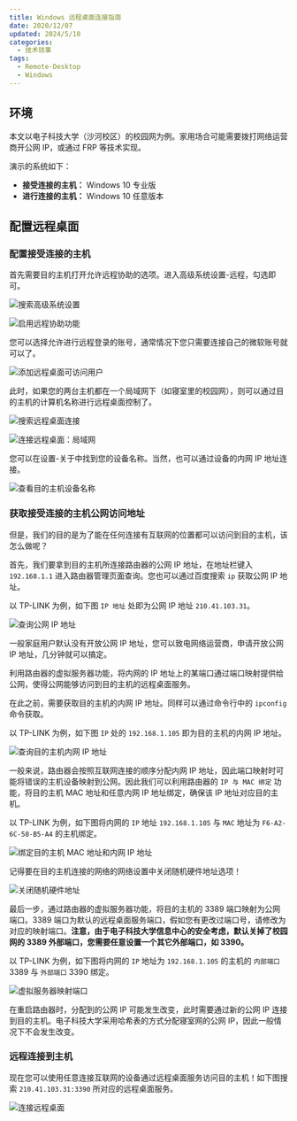 ```yaml
---
title: Windows 远程桌面连接指南
date: 2020/12/07
updated: 2024/5/10
categories:
  - 技术琐事
tags:
  - Remote-Desktop
  - Windows
---
```


## 环境

本文以电子科技大学（沙河校区）的校园网为例。家用场合可能需要拨打网络运营商开公网 IP，或通过 FRP 等技术实现。

演示的系统如下：

- **接受连接的主机：** Windows 10 专业版
- **进行连接的主机：** Windows 10 任意版本

## 配置远程桌面

### 配置接受连接的主机

首先需要目的主机打开允许远程协助的选项。进入高级系统设置-远程，勾选即可。

![搜索高级系统设置](./connect-remote-desktop/搜索高级系统设置.png)

![启用远程协助功能](./connect-remote-desktop/启用远程协助.png)

您可以选择允许进行远程登录的账号，通常情况下您只需要连接自己的微软账号就可以了。

![添加远程桌面可访问用户](./connect-remote-desktop/添加可访问用户.png)

此时，如果您的两台主机都在一个局域网下（如寝室里的校园网），则可以通过目的主机的计算机名称进行远程桌面控制了。

![搜索远程桌面连接](./connect-remote-desktop/搜索远程桌面连接.png)

![连接远程桌面：局域网](./connect-remote-desktop/连接远程桌面：局域网.png)

您可以在设置-关于中找到您的设备名称。当然，也可以通过设备的内网 IP 地址连接。

![查看目的主机设备名称](./connect-remote-desktop/查看设备名称.png)

### 获取接受连接的主机公网访问地址

但是，我们的目的是为了能在任何连接有互联网的位置都可以访问到目的主机，该怎么做呢？

首先，我们要拿到目的主机所连接路由器的公网 IP 地址，在地址栏键入 `192.168.1.1` 进入路由器管理页面查询。您也可以通过百度搜索 `ip` 获取公网 IP 地址。

以 TP-LINK 为例，如下图 `IP 地址` 处即为公网 IP 地址 `210.41.103.31`。

![查询公网 IP 地址](./connect-remote-desktop/查询公网%20IP.png)

一般家庭用户默认没有开放公网 IP 地址，您可以致电网络运营商，申请开放公网 IP 地址，几分钟就可以搞定。

利用路由器的虚拟服务器功能，将内网的 IP 地址上的某端口通过端口映射提供给公网，使得公网能够访问到目的主机的远程桌面服务。

在此之前，需要获取目的主机的内网 IP 地址。同样可以通过命令行中的 `ipconfig` 命令获取。

以 TP-LINK 为例，如下图 `IP` 处的 `192.168.1.105` 即为目的主机的内网 IP 地址。

![查询目的主机内网 IP 地址](./connect-remote-desktop/查询内网%20IP%20地址.png)

一般来说，路由器会按照互联网连接的顺序分配内网 IP 地址，因此端口映射时可能将错误的主机设备映射到公网。因此我们可以利用路由器的 `IP 与 MAC 绑定` 功能，将目的主机 MAC 地址和任意内网 IP 地址绑定，确保该 IP 地址对应目的主机。

以 TP-LINK 为例，如下图将内网的 `IP` 地址 `192.168.1.105` 与 `MAC` 地址为 `F6-A2-6C-58-B5-A4` 的主机绑定。

![绑定目的主机 MAC 地址和内网 IP 地址](./connect-remote-desktop/绑定%20IP%20与%20MAC%20地址.png)

记得要在目的主机连接的网络的网络设置中关闭随机硬件地址选项！

![关闭随机硬件地址](./connect-remote-desktop/关闭随机硬件地址.png)

最后一步，通过路由器的虚拟服务器功能，将目的主机的 3389 端口映射为公网端口。3389 端口为默认的远程桌面服务端口，假如您有更改过端口号，请修改为对应的映射端口。**注意，由于电子科技大学信息中心的安全考虑，默认关掉了校园网的 3389 外部端口，您需要任意设置一个其它外部端口，如 3390。**

以 TP-LINK 为例，如下图将内网的 `IP` 地址为 `192.168.1.105` 的主机的 `内部端口` 3389 与 `外部端口` 3390 绑定。

![虚拟服务器映射端口](./connect-remote-desktop/映射端口.png)

在重启路由器时，分配到的公网 IP 可能发生改变，此时需要通过新的公网 IP 连接到目的主机。电子科技大学采用哈希表的方式分配寝室网的公网 IP，因此一般情况下不会发生改变。

### 远程连接到主机

现在您可以使用任意连接互联网的设备通过远程桌面服务访问目的主机！如下图搜索 `210.41.103.31:3390` 所对应的远程桌面服务。

![连接远程桌面](./connect-remote-desktop/连接远程桌面.png)

